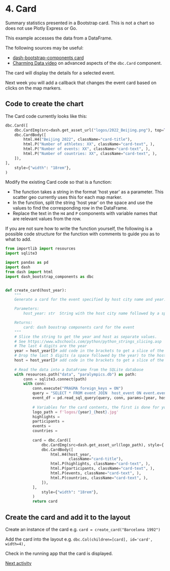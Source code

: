 # 4. Card

Summary statistics presented in a Bootstrap card. This is not a chart so does not use Plotly Express or Go.

This example accesses the data from a DataFrame.

The following sources may be useful:

- [dash-bootstrap-components card](https://dash-bootstrap-components.opensource.faculty.ai/docs/components/card/)
- [Charming Data video](https://www.youtube.com/watch?v=THB9AEwdSXo) on advanced aspects of the `dbc.Card` component.

The card will display the details for a selected event.

Next week you will add a callback that changes the event card based on clicks on the map markers.

## Code to create the chart

The Card code currently looks like this:

```python
dbc.Card([
    dbc.CardImg(src=dash.get_asset_url("logos/2022_Beijing.png"), top=True),
    dbc.CardBody([
        html.H4("Beijing 2022", className="card-title"),
        html.P("Number of athletes: XX", className="card-text", ),
        html.P("Number of events: XX", className="card-text", ),
        html.P("Number of countries: XX", className="card-text", ),
    ]),
],
    style={"width": "18rem"},
)
```

Modify the existing Card code so that is a function:

- The function takes a string in the format 'host year' as a parameter. This scatter geo currently uses this for each
  map marker.
- In the function, split the string 'host year' on the space and use the values to find the corresponding row in the
  DataFrame.
- Replace the text in the `H4` and `P` components with variable names that are relevant values from the row.

If you are not sure how to write the function yourself, the following is a possible code structure for the function with comments to guide you as to what to add. 

```python
from importlib import resources
import sqlite3

import pandas as pd
import dash
from dash import html
import dash_bootstrap_components as dbc


def create_card(host_year):
    """
    Generate a card for the event specified by host city name and year.

    Parameters:
        host_year: str  String with the host city name followed by a space then the year

    Returns:
        card: dash boostrap components card for the event
    """
    # Slice the string to get the year and host as separate values.
    # See https://www.w3schools.com/python/python_strings_slicing.asp
    # The last 4 digits are the year
    year = host_year[]# add code in the brackets to get a slice of the string
    # Drop the last 5 digits (a space followed by the year) to the host city 
    host = host_year[]# add code in the brackets to get a slice of the string
    
    # Read the data into a DataFrame from the SQLite database
    with resources.path("data", "paralympics.db") as path:
        conn = sqlite3.connect(path)
        with conn:
            conn.execute("PRAGMA foreign_keys = ON")
            query = "SELECT * FROM event JOIN  host_event ON event.event_id = host_event.event_id JOIN host ON host_event.host_id = host.host_id WHERE event.year = ? AND host.host = ?;"
            event_df = pd.read_sql_query(query, conn, params=[year, host])
    
            # Variables for the card contents, the first is done for you as an example
            logo_path = f'logos/{year}_{host}.jpg'
            highlights = 
            participants = 
            events = 
            countries = 
    
            card = dbc.Card([
                dbc.CardImg(src=dash.get_asset_url(logo_path), style={'max-width': '60px'}, top=True),
                dbc.CardBody([
                    html.H4(host_year, 
                            className="card-title"),
                    html.P(highlights, className="card-text", ),
                    html.P(participants, className="card-text", ),
                    html.P(events, className="card-text", ),
                    html.P(countries, className="card-text", ),
                ]),
            ],
                style={"width": "18rem"},
            )
            return card
```

## Create the card and add it to the layout

Create an instance of the card e.g. `card = create_card("Barcelona 1992")`

Add the card into the layout e.g. `dbc.Col(children=[card], id='card', width=4),`

Check in the running app that the card is displayed.

[Next activity](2-6-challenge)